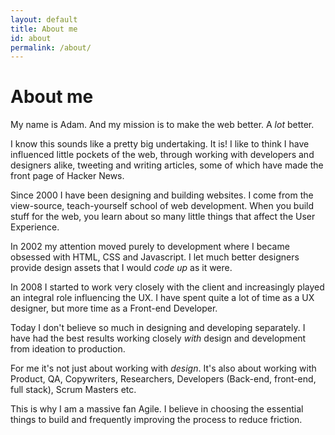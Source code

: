 ```yaml
---
layout: default
title: About me
id: about
permalink: /about/
---
```


# About me

My name is Adam. And my mission is to make the web better. A *lot* better.

I know this sounds like a pretty big undertaking. It is! I like to think I have influenced little pockets of the web, through working with developers and designers alike, tweeting and writing articles, some of which have made the front page of Hacker News.

Since 2000 I have been designing and building websites. I come from the view-source, teach-yourself school of web development. When you build stuff for the web, you learn about so many little things that affect the User Experience.

In 2002 my attention moved purely to development where I became obsessed with HTML, CSS and Javascript. I let much better designers provide design assets that I would *code up* as it were.

In 2008 I started to work very closely with the client and increasingly played an integral role influencing the UX. I have spent quite a lot of time as a UX designer, but more time as a Front-end Developer.

Today I don't believe so much in designing and developing separately. I have had the best results working closely *with* design and development from ideation to production.

For me it's not just about working with *design*. It's also about working with Product, QA, Copywriters, Researchers, Developers (Back-end, front-end, full stack), Scrum Masters etc.

This is why I am a massive fan Agile. I believe in choosing the essential things to build and frequently improving the process to reduce friction.